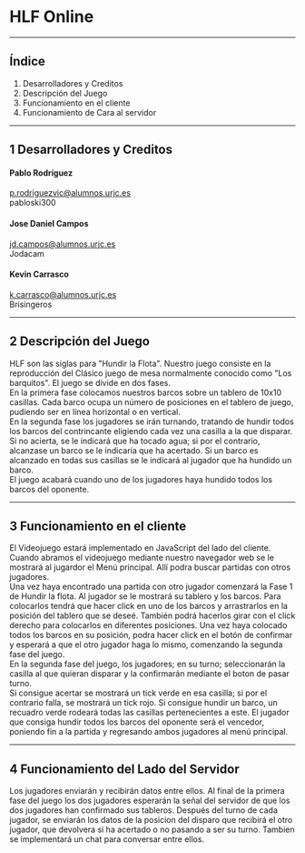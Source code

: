 # HLF Online
___
## Índice
1. Desarrolladores y Creditos
2. Descripción del Juego
3. Funcionamiento en el cliente
4. Funcionamiento de Cara al servidor
___
## 1 Desarrolladores y Creditos
#### Pablo Rodríguez  
[p.rodriguezvic@alumnos.urjc.es](p.rodriguezvic@alumnos.urjc.es)  
pabloski300
#### Jose Daniel Campos  
[jd.campos@alumnos.urjc.es](jd.campos@alumnos.urjc.es)  
Jodacam
#### Kevin Carrasco  
[k.carrasco@alumnos.urjc.es](k.carrasco@alumnos.urjc.es)  
Brisingeros
___
## 2 Descripción del Juego
HLF son las siglas para "Hundir la Flota". Nuestro juego consiste en la reproducción del Clásico juego de mesa normalmente conocido como "Los barquitos".
El juego se divide en dos fases.  
En la primera fase colocamos nuestros barcos sobre un tablero de 10x10 casillas. Cada barco ocupa un número de posiciones en el tablero de juego, pudiendo ser en línea horizontal o en vertical.  
En la segunda fase los jugadores se irán turnando, tratando de hundir todos los barcos del contrincante eligiendo cada vez una casilla a la que disparar. Si no acierta, se le indicará que ha tocado agua; si por el contrario, alcanzase un barco se le indicaría que ha acertado. Si un barco es alcanzado en todas sus casillas se le indicará al jugador que ha hundido un barco.  
El juego acabará cuando uno de los jugadores haya hundido todos los barcos del oponente.
___
## 3 Funcionamiento en el cliente
El Videojuego estará implementado en JavaScript del lado del cliente.  
Cuando abramos el videojuego mediante nuestro navegador web se le mostrará al jugardor el Menú principal. Allí podra buscar partidas con otros jugadores.  
Una vez haya encontrado una partida con otro jugador comenzará la Fase 1 de Hundir la flota. Al jugador se le mostrará su tablero y los barcos. Para colocarlos tendrá que hacer click en uno de los barcos y arrastrarlos en la posición del tablero que se deseé. También podrá hacerlos girar con el click derecho para colocarlos en diferentes posiciones. Una vez haya colocado todos los barcos en su posición, podra hacer click en el botón de confirmar y esperará a que el otro jugador haga lo mismo, comenzando la segunda fase del juego.  
En la segunda fase del juego, los jugadores; en su turno; seleccionarán la casilla al que quieran disparar y la confirmarán mediante el boton de pasar turno.  
Si consigue acertar se mostrará un tick verde en esa casilla; si por el contrario falla, se mostrará un tick rojo. Si consigue hundir un barco, un recuadro verde rodeará todas las casillas pertenecientes a este.
El jugador que consiga hundir todos los barcos del oponente será el vencedor, poniendo fin a la partida y regresando ambos jugadores al menú principal.
___
## 4 Funcionamiento del Lado del Servidor
Los jugadores enviarán y recibirán datos entre ellos. Al final de la primera fase del juego los dos jugadores esperarán la señal del servidor de que los dos jugadores han confirmado sus tableros.
Después del turno de cada jugador, se enviarán los datos de la posicion del disparo que recibirá el otro jugador, que devolvera si ha acertado o no pasando a ser su turno.
Tambien se implementará un chat para conversar entre ellos.


